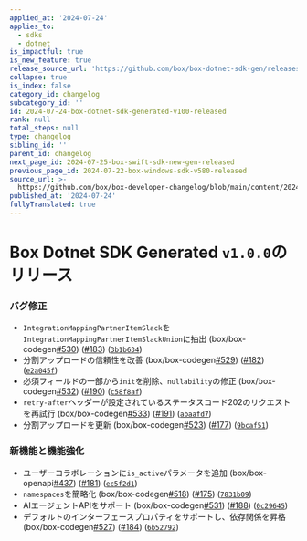 ```yaml
---
applied_at: '2024-07-24'
applies_to:
  - sdks
  - dotnet
is_impactful: true
is_new_feature: true
release_source_url: 'https://github.com/box/box-dotnet-sdk-gen/releases/tag/v1.0.0'
collapse: true
is_index: false
category_id: changelog
subcategory_id: ''
id: 2024-07-24-box-dotnet-sdk-generated-v100-released
rank: null
total_steps: null
type: changelog
sibling_id: ''
parent_id: changelog
next_page_id: 2024-07-25-box-swift-sdk-new-gen-released
previous_page_id: 2024-07-22-box-windows-sdk-v580-released
source_url: >-
  https://github.com/box/box-developer-changelog/blob/main/content/2024/07-24-box-dotnet-sdk-generated-v100-released.md
published_at: '2024-07-24'
fullyTranslated: true
---
```

# Box Dotnet SDK Generated `v1.0.0`のリリース

### バグ修正

* `IntegrationMappingPartnerItemSlack`を`IntegrationMappingPartnerItemSlackUnion`に抽出 (box/box-codegen[#530][1]) ([#183][2]) ([`3b1b634`][3])
* 分割アップロードの信頼性を改善 (box/box-codegen[#529][4]) ([#182][5]) ([`e2a045f`][6])
* 必須フィールドの一部から`init`を削除、`nullability`の修正 (box/box-codegen[#532][7]) ([#190][8]) ([`c58f8af`][9])
* `retry-after`ヘッダーが設定されているステータスコード202のリクエストを再試行 (box/box-codegen[#533][10]) ([#191][11]) ([`abaafd7`][12])
* 分割アップロードを更新 (box/box-codegen[#523][13]) ([#177][14]) ([`9bcaf51`][15])

### 新機能と機能強化

* ユーザーコラボレーションに`is_active`パラメータを追加 (box/box-openapi[#437][16]) ([#181][17]) ([`ec5f2d1`][18])
* `namespaces`を簡略化 (box/box-codegen[#518][19]) ([#175][20]) ([`7831b09`][21])
* AIエージェントAPIをサポート (box/box-codegen[#531][22]) ([#188][23]) ([`0c29645`][24])
* デフォルトのインターフェースプロパティをサポートし、依存関係を昇格 (box/box-codegen[#527][25]) ([#184][26]) ([`6b52792`][27])

[1]: https://github.com/box/box-codegen/issues/530

[2]: https://github.com/box/box-codegen/issues/183

[3]: https://github.com/box/box-codegen/commit/3b1b634904edc73af094aa8aa6e89d32b9e92aee

[4]: https://github.com/box/box-codegen/issues/529

[5]: https://github.com/box/box-codegen/issues/182

[6]: https://github.com/box/box-codegen/commit/e2a045f5d2afbe15be0284099ee2236f9c19cd73

[7]: https://github.com/box/box-codegen/issues/532

[8]: https://github.com/box/box-codegen/issues/190

[9]: https://github.com/box/box-codegen/commit/c58f8afa41fa4346eb3f2ced9e48695980e917e1

[10]: https://github.com/box/box-codegen/issues/533

[11]: https://github.com/box/box-codegen/issues/191

[12]: https://github.com/box/box-codegen/commit/abaafd70b982ae560430ff083b4bee1d533d5275

[13]: https://github.com/box/box-codegen/issues/523

[14]: https://github.com/box/box-codegen/issues/177

[15]: https://github.com/box/box-codegen/commit/9bcaf51e0bcd3134dea2b37277a24abaa483754a

[16]: https://github.com/box/box-codegen/issues/437

[17]: https://github.com/box/box-codegen/issues/181

[18]: https://github.com/box/box-codegen/commit/ec5f2d1d2cdba330f26a7db40042b70d3ec5bca2

[19]: https://github.com/box/box-codegen/issues/518

[20]: https://github.com/box/box-codegen/issues/175

[21]: https://github.com/box/box-codegen/commit/7831b098971616497cbc90a8c277fee9b2c42c39

[22]: https://github.com/box/box-codegen/issues/531

[23]: https://github.com/box/box-codegen/issues/188

[24]: https://github.com/box/box-codegen/commit/0c296458ef966e57c5aba2a8068034d4de820ef9

[25]: https://github.com/box/box-codegen/issues/527

[26]: https://github.com/box/box-codegen/issues/184

[27]: https://github.com/box/box-codegen/commit/6b52792057ab94f6bcc2f86b47e0ed5f25900adf

